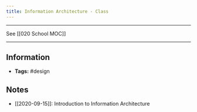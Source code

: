 ```yaml
---
title: Information Architecture - Class
---
```

---
See [[020 School MOC]] 

---

## Information
- **Tags:** #design 

## Notes
-  [[2020-09-15]]: Introduction to Information Architecture